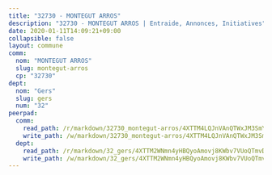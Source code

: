 ```yaml
---
title: "32730 - MONTEGUT ARROS"
description: "32730 - MONTEGUT ARROS | Entraide, Annonces, Initiatives"
date: 2020-01-11T14:09:21+09:00
collapsible: false
layout: commune
comm:
  nom: "MONTEGUT ARROS"
  slug: montegut-arros
  cp: "32730"
dept:
  nom: "Gers"
  slug: gers
  num: "32"
peerpad:
  comm:
    read_path: /r/markdown/32730_montegut-arros/4XTTM4LQJnVAnQTWxJM3SmYgsepFULuQmAv4pBgfmp1rNk478
    write_path: /w/markdown/32730_montegut-arros/4XTTM4LQJnVAnQTWxJM3SmYgsepFULuQmAv4pBgfmp1rNk478-K3TgV4yVN5mu64v3f4RYifxFtZEi5yDvBuYj3WvnNFcrugAaikseiUFciRohKYZ4YM4Q2NPhhGeBbzZVkUMbSPvcBCh3WCRvgAoVncUxUzeHzJdii33yEqgRo82iNtdYa13FwZLS
  dept:
    read_path: /r/markdown/32_gers/4XTTM2WNmn4yHBQyoAmovj8KWbv7VUoQTmvDpdT3o124AgWEe
    write_path: /w/markdown/32_gers/4XTTM2WNmn4yHBQyoAmovj8KWbv7VUoQTmvDpdT3o124AgWEe-K3TgUpYJfQLfW5uoLbdwErZNx29AEkCAso1EvCZzqaD3z7aQWWvGchjPJifpsj2b2MrnxAXUWCQXyv6K9rEMDPiEmuqTRE8ziuYLh1MUbtQUwwoYxV2abqSdJr66fFRHJZtY62y8
---
```


